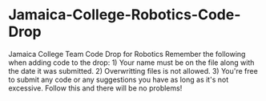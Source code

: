 # Jamaica-College-Robotics-Code-Drop
Jamaica College Team Code Drop for Robotics
    Remember the following when adding code to the drop:
        1) Your name must be on the file along with the date it was submitted.
        2) Overwritting files is not allowed.
        3) You're free to submit any code or any suggestions you have as long as it's not excessive.
 Follow this and there will be no problems!
